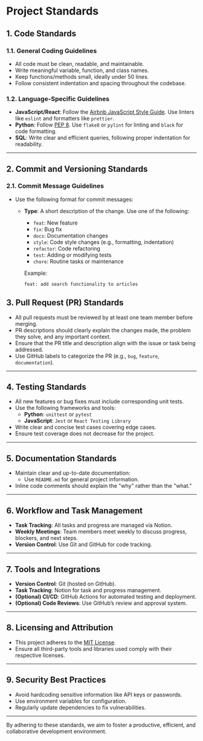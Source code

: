# Project Standards

## 1. Code Standards

### 1.1. General Coding Guidelines

- All code must be clean, readable, and maintainable.
- Write meaningful variable, function, and class names.
- Keep functions/methods small, ideally under 50 lines.
- Follow consistent indentation and spacing throughout the codebase.

### 1.2. Language-Specific Guidelines

- **JavaScript/React**: Follow the [Airbnb JavaScript Style Guide](https://github.com/airbnb/javascript). Use linters like `eslint` and formatters like `prettier`.
- **Python**: Follow [PEP 8](https://pep8.org/). Use `flake8` or `pylint` for linting and `black` for code formatting.
- **SQL**: Write clear and efficient queries, following proper indentation for readability.

---

## 2. Commit and Versioning Standards

### 2.1. Commit Message Guidelines

- Use the following format for commit messages:
  - **Type**: A short description of the change. Use one of the following:
    - `feat`: New feature
    - `fix`: Bug fix
    - `docs`: Documentation changes
    - `style`: Code style changes (e.g., formatting, indentation)
    - `refactor`: Code refactoring
    - `test`: Adding or modifying tests
    - `chore`: Routine tasks or maintenance

    Example:
    ```
    feat: add search functionality to articles
    ```

## 3. Pull Request (PR) Standards

- All pull requests must be reviewed by at least one team member before merging.
- PR descriptions should clearly explain the changes made, the problem they solve, and any important context.
- Ensure that the PR title and description align with the issue or task being addressed.
- Use GitHub labels to categorize the PR (e.g., `bug`, `feature`, `documentation`).

---

## 4. Testing Standards

- All new features or bug fixes must include corresponding unit tests.
- Use the following frameworks and tools:
  - **Python**: `unittest` or `pytest`
  - **JavaScript**: `Jest` or `React Testing Library`
- Write clear and concise test cases covering edge cases.
- Ensure test coverage does not decrease for the project.

---

## 5. Documentation Standards

- Maintain clear and up-to-date documentation:
  - Use `README.md` for general project information.
- Inline code comments should explain the "why" rather than the "what."

---

## 6. Workflow and Task Management

- **Task Tracking**: All tasks and progress are managed via Notion.
- **Weekly Meetings**: Team members meet weekly to discuss progress, blockers, and next steps.
- **Version Control**: Use Git and GitHub for code tracking.

---

## 7. Tools and Integrations

- **Version Control**: Git (hosted on GitHub).
- **Task Tracking**: Notion for task and progress management.
- **(Optional) CI/CD**: GitHub Actions for automated testing and deployment.
- **(Optional) Code Reviews**: Use GitHub’s review and approval system.

---

## 8. Licensing and Attribution

- This project adheres to the [MIT License](LICENSE).  
- Ensure all third-party tools and libraries used comply with their respective licenses.

---

## 9. Security Best Practices

- Avoid hardcoding sensitive information like API keys or passwords.
- Use environment variables for configuration.
- Regularly update dependencies to fix vulnerabilities.

---

By adhering to these standards, we aim to foster a productive, efficient, and collaborative development environment.
